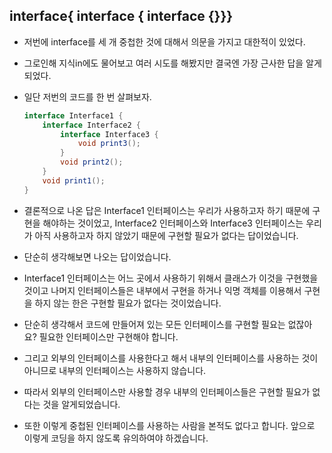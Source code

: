 ## interface{ interface { interface {}}}

- 저번에 interface를 세 개 중첩한 것에 대해서 의문을 가지고 대한적이 있었다.

- 그로인해 지식in에도 물어보고 여러 시도를 해봤지만 결국엔 가장 근사한 답을 알게 되었다.

- 일단 저번의 코드를 한 번 살펴보자.

  ```java
  interface Interface1 {
      interface Interface2 {
          interface Interface3 {
              void print3();
          }
          void print2();
      }
      void print1();
  }
  ```

- 결론적으로 나온 답은
  Interface1 인터페이스는 우리가 사용하고자 하기 때문에 구현을 해야하는 것이었고,
  Interface2 인터페이스와 Interface3 인터페이스는 우리가 아직 사용하고자 하지 않았기 때문에
  구현할 필요가 없다는 답이었습니다.

- 단순히 생각해보면 나오는 답이었습니다.

- Interface1 인터페이스는 어느 곳에서 사용하기 위해서 클래스가 이것을 구현했을 것이고
  나머지 인터페이스들은 내부에서 구현을 하거나 익명 객체를 이용해서 구현을 하지 않는 한은
  구현할 필요가 없다는 것이었습니다.

- 단순히 생각해서 코드에 만들어져 있는 모든 인터페이스를 구현할 필요는 없잖아요?
  필요한 인터페이스만 구현해야 합니다.

- 그리고 외부의 인터페이스를 사용한다고 해서 내부의 인터페이스를 사용하는 것이 아니므로
  내부의 인터페이스는 사용하지 않습니다.

- 따라서 외부의 인터페이스만 사용할 경우 내부의 인터페이스들은 구현할 필요가 없다는 것을 알게되었습니다.



- 또한 이렇게 중첩된 인터페이스를 사용하는 사람을 본적도 없다고 합니다.
  앞으로 이렇게 코딩을 하지 않도록 유의하여야 하겠습니다.